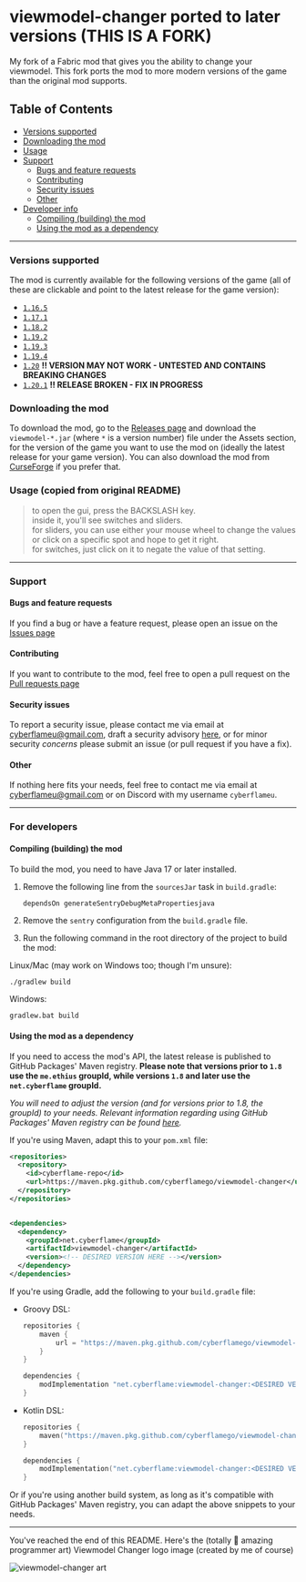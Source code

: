 # viewmodel-changer ported to later versions (THIS IS A FORK)
My fork of a Fabric mod that gives you the ability to change your viewmodel. This fork ports the mod to more modern versions of the game than the original mod supports.

## Table of Contents
* [Versions supported](#versions-supported)
* [Downloading the mod](#downloading-the-mod)
* [Usage](#usage-copied-from-original-readme)
* [Support](#support)
    * [Bugs and feature requests](#bugs-and-feature-requests)
    * [Contributing](#contributing)
    * [Security issues](#security-issues)
    * [Other](#other)
* [Developer info](#for-developers)
    * [Compiling (building) the mod](#compiling-building-the-mod)
    * [Using the mod as a dependency](#using-the-mod-as-a-dependency)

---

### Versions supported
The mod is currently available for the following versions of the game (all of these are clickable and point to the latest release for the game version):
* [`1.16.5`](https://github.com/CyberFlameGO/viewmodel-changer/releases/tag/v1.0) 
* [`1.17.1`](https://github.com/CyberFlameGO/viewmodel-changer/releases/tag/v1.1)
* [`1.18.2`](https://github.com/CyberFlameGO/viewmodel-changer/releases/tag/v1.2)
* [`1.19.2`](https://github.com/CyberFlameGO/viewmodel-changer/releases/tag/v1.3)
* [`1.19.3`](https://github.com/CyberFlameGO/viewmodel-changer/releases/tag/v1.4)
* [`1.19.4`](https://github.com/CyberFlameGO/viewmodel-changer/releases/tag/v1.5)
* [`1.20`](https://github.com/CyberFlameGO/viewmodel-changer/releases/tag/v1.6) **‼️ VERSION MAY NOT WORK - UNTESTED AND CONTAINS BREAKING CHANGES**
* [`1.20.1`](https://github.com/CyberFlameGO/viewmodel-changer/releases/tag/v1.8) **‼️ RELEASE BROKEN - FIX IN PROGRESS** 

### Downloading the mod
To download the mod, go to the [Releases page](https://github.com/CyberFlameGO/viewmodel-changer/releases) and download the `viewmodel-*.jar` (where `*` is a version number) file under the Assets section, for the version of the game you want to use the mod on (ideally the latest release for your game version). You can also download the mod from [CurseForge](https://www.curseforge.com/minecraft/mc-mods/viewmodel-changer) if you prefer that.


### Usage (copied from original README)
> to open the gui, press the BACKSLASH key.  
> inside it, you'll see switches and sliders.  
> for sliders, you can use either your mouse wheel to change the values or click on a specific spot and hope to get it right.  
> for switches, just click on it to negate the value of that setting.

---

### Support

#### Bugs and feature requests
If you find a bug or have a feature request, please open an issue on the [Issues page](https://github.com/CyberFlameGO/viewmodel-changer/issues/new/choose)

#### Contributing
If you want to contribute to the mod, feel free to open a pull request on the [Pull requests page](https://github.com/CyberFlameGO/viewmodel-changer/compare)

#### Security issues
To report a security issue, please contact me via email at [cyberflameu@gmail.com](mailto:cyberflameu@gmail.com), draft a security advisory [here](https://github.com/CyberFlameGO/viewmodel-changer/security/advisories/new), or for minor security *concerns* please submit an issue (or pull request if you have a fix).

#### Other
If nothing here fits your needs, feel free to contact me via email at [cyberflameu@gmail.com](mailto:cyberflameu@gmail.com) or on Discord with my username `cyberflameu`.

---

### For developers

#### Compiling (building) the mod
To build the mod, you need to have Java 17 or later installed. 

1. Remove the following line from the `sourcesJar` task in `build.gradle`:
    ```groovy
    dependsOn generateSentryDebugMetaPropertiesjava
    ```

2. Remove the `sentry` configuration from the `build.gradle` file.

3. Run the following command in the root directory of the project to build the mod:

Linux/Mac (may work on Windows too; though I'm unsure):
```shell
./gradlew build
```

Windows:
```shell
gradlew.bat build
```

#### Using the mod as a dependency
If you need to access the mod's API, the latest release is published to GitHub Packages' Maven registry. **Please note that versions prior to `1.8` use the `me.ethius` groupId, while versions `1.8` and later use the `net.cyberflame` groupId.**

_You will need to adjust the version (and for versions prior to 1.8, the groupId) to your needs. Relevant information regarding using GitHub Packages' Maven registry can be found [here](https://docs.github.com/en/packages/working-with-a-github-packages-registry/working-with-the-apache-maven-registry#installing-a-package)._

If you're using Maven, adapt this to your `pom.xml` file:
```xml
<repositories>
  <repository>
    <id>cyberflame-repo</id>
    <url>https://maven.pkg.github.com/cyberflamego/viewmodel-changer</url>
  </repository>
</repositories>


<dependencies>
  <dependency>
    <groupId>net.cyberflame</groupId>
    <artifactId>viewmodel-changer</artifactId>
    <version><!-- DESIRED VERSION HERE --></version>
  </dependency>
</dependencies>
```
If you're using Gradle, add the following to your `build.gradle` file:

- Groovy DSL:
    ```groovy
    repositories {
        maven {
            url = "https://maven.pkg.github.com/cyberflamego/viewmodel-changer"
        }
    }
    
    dependencies {
        modImplementation "net.cyberflame:viewmodel-changer:<DESIRED VERSION HERE>"
    }
    ```
- Kotlin DSL:
    ```kotlin
    repositories {
        maven("https://maven.pkg.github.com/cyberflamego/viewmodel-changer")
    }
    
    dependencies {
        modImplementation("net.cyberflame:viewmodel-changer:<DESIRED VERSION HERE>")
    }
    ```
Or if you're using another build system, as long as it's compatible with GitHub Packages' Maven registry, you can adapt the above snippets to your needs.

---

You've reached the end of this README. Here's the (totally 💯 amazing programmer art) Viewmodel Changer logo image (created by me of course)

![viewmodel-changer art](https://user-images.githubusercontent.com/24910512/228699592-7a31fdb3-c159-4727-b6f3-7cb2bc21d78b.png)
